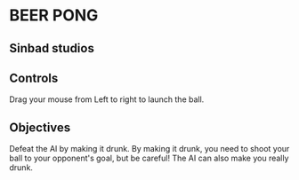 # BEER PONG

## Sinbad studios


## Controls

Drag your mouse from Left to right to launch the ball.

## Objectives

Defeat the AI by making it drunk. By making it drunk, you need to shoot your ball to your opponent's goal, but be careful! The AI can also make you really drunk.

